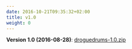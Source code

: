 ```yaml
---
date: 2016-10-21T09:35:32+02:00
title: v1.0
weight: 0
---
```


**Version 1.0 (2016-08-28)**: [droguedrums-1.0.zip](../droguedrums-1.0.zip)

